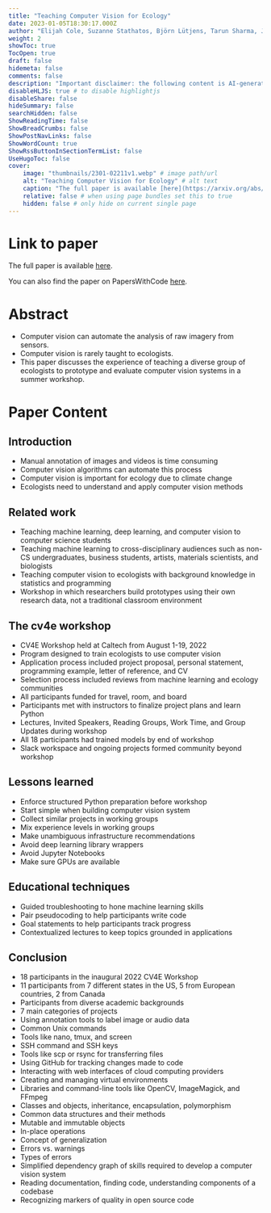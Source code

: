 ```yaml
---
title: "Teaching Computer Vision for Ecology"
date: 2023-01-05T18:30:17.000Z
author: "Elijah Cole, Suzanne Stathatos, Björn Lütjens, Tarun Sharma, Justin Kay and 3 others"
weight: 2
showToc: true
TocOpen: true
draft: false
hidemeta: false
comments: false
description: "Important disclaimer: the following content is AI-generated, please make sure to fact check the presented information by reading the full paper."
disableHLJS: true # to disable highlightjs
disableShare: false
hideSummary: false
searchHidden: false
ShowReadingTime: false
ShowBreadCrumbs: false
ShowPostNavLinks: false
ShowWordCount: true
ShowRssButtonInSectionTermList: false
UseHugoToc: false
cover:
    image: "thumbnails/2301-02211v1.webp" # image path/url
    alt: "Teaching Computer Vision for Ecology" # alt text
    caption: "The full paper is available [here](https://arxiv.org/abs/2301.02211)." # display caption under cover
    relative: false # when using page bundles set this to true
    hidden: false # only hide on current single page
---
```


# Link to paper
The full paper is available [here](https://arxiv.org/abs/2301.02211).

You can also find the paper on PapersWithCode [here](https://paperswithcode.com/paper/teaching-computer-vision-for-ecology).

# Abstract
- Computer vision can automate the analysis of raw imagery from sensors.
- Computer vision is rarely taught to ecologists.
- This paper discusses the experience of teaching a diverse group of ecologists to prototype and evaluate computer vision systems in a summer workshop.

# Paper Content

## Introduction
- Manual annotation of images and videos is time consuming
- Computer vision algorithms can automate this process
- Computer vision is important for ecology due to climate change
- Ecologists need to understand and apply computer vision methods

## Related work
- Teaching machine learning, deep learning, and computer vision to computer science students
- Teaching machine learning to cross-disciplinary audiences such as non-CS undergraduates, business students, artists, materials scientists, and biologists
- Teaching computer vision to ecologists with background knowledge in statistics and programming
- Workshop in which researchers build prototypes using their own research data, not a traditional classroom environment

## The cv4e workshop
- CV4E Workshop held at Caltech from August 1-19, 2022
- Program designed to train ecologists to use computer vision
- Application process included project proposal, personal statement, programming example, letter of reference, and CV
- Selection process included reviews from machine learning and ecology communities
- All participants funded for travel, room, and board
- Participants met with instructors to finalize project plans and learn Python
- Lectures, Invited Speakers, Reading Groups, Work Time, and Group Updates during workshop
- All 18 participants had trained models by end of workshop
- Slack workspace and ongoing projects formed community beyond workshop

## Lessons learned
- Enforce structured Python preparation before workshop
- Start simple when building computer vision system
- Collect similar projects in working groups
- Mix experience levels in working groups
- Make unambiguous infrastructure recommendations
- Avoid deep learning library wrappers
- Avoid Jupyter Notebooks
- Make sure GPUs are available

## Educational techniques
- Guided troubleshooting to hone machine learning skills
- Pair pseudocoding to help participants write code
- Goal statements to help participants track progress
- Contextualized lectures to keep topics grounded in applications

## Conclusion
- 18 participants in the inaugural 2022 CV4E Workshop
- 11 participants from 7 different states in the US, 5 from European countries, 2 from Canada
- Participants from diverse academic backgrounds
- 7 main categories of projects
- Using annotation tools to label image or audio data
- Common Unix commands
- Tools like nano, tmux, and screen
- SSH command and SSH keys
- Tools like scp or rsync for transferring files
- Using GitHub for tracking changes made to code
- Interacting with web interfaces of cloud computing providers
- Creating and managing virtual environments
- Libraries and command-line tools like OpenCV, ImageMagick, and FFmpeg
- Classes and objects, inheritance, encapsulation, polymorphism
- Common data structures and their methods
- Mutable and immutable objects
- In-place operations
- Concept of generalization
- Errors vs. warnings
- Types of errors
- Simplified dependency graph of skills required to develop a computer vision system
- Reading documentation, finding code, understanding components of a codebase
- Recognizing markers of quality in open source code
